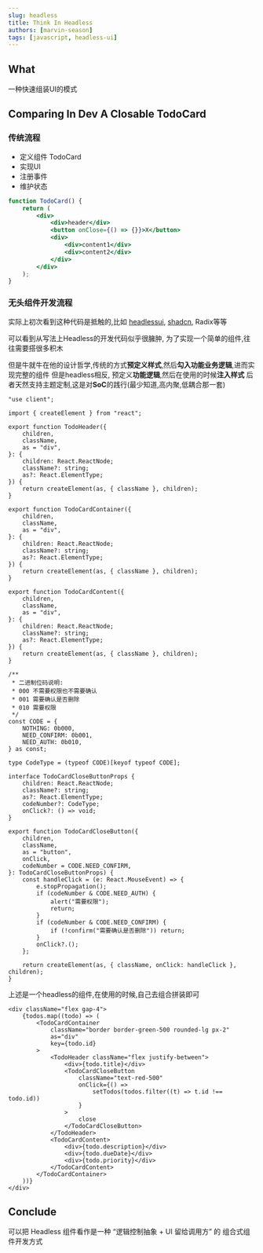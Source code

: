```yaml
---
slug: headless
title: Think In Headless
authors: [marvin-season]
tags: [javascript, headless-ui]
---
```


## What

一种快速组装UI的模式

## Comparing In Dev A Closable TodoCard

### 传统流程

- 定义组件 TodoCard
- 实现UI
- 注册事件
- 维护状态

```jsx
function TodoCard() {
    return (
        <div>
            <div>header</div>
            <button onClose={() => {}}>X</button>
            <div>
                <div>content1</div>
                <div>content2</div>
            </div>
        </div>
    );
}
```

### 无头组件开发流程

实际上初次看到这种代码是抵触的,比如
[headlessui](https://headlessui.com/react/menu), [shadcn](https://ui.shadcn.com/docs/components/accordion), Radix等等

可以看到从写法上Headless的开发代码似乎很臃肿,
为了实现一个简单的组件,往往需要搭很多积木

但是牛就牛在他的设计哲学,传统的方式**预定义样式**,然后**勾入功能业务逻辑**,进而实现完整的组件
但是headless相反, 预定义**功能逻辑**,然后在使用的时候**注入样式**
后者天然支持主题定制,这是对**SoC**的践行(最少知道,高内聚,低耦合那一套)

```tsx
"use client";

import { createElement } from "react";

export function TodoHeader({
    children,
    className,
    as = "div",
}: {
    children: React.ReactNode;
    className?: string;
    as?: React.ElementType;
}) {
    return createElement(as, { className }, children);
}

export function TodoCardContainer({
    children,
    className,
    as = "div",
}: {
    children: React.ReactNode;
    className?: string;
    as?: React.ElementType;
}) {
    return createElement(as, { className }, children);
}

export function TodoCardContent({
    children,
    className,
    as = "div",
}: {
    children: React.ReactNode;
    className?: string;
    as?: React.ElementType;
}) {
    return createElement(as, { className }, children);
}

/**
 * 二进制位码说明:
 * 000 不需要权限也不需要确认
 * 001 需要确认是否删除
 * 010 需要权限
 */
const CODE = {
    NOTHING: 0b000,
    NEED_CONFIRM: 0b001,
    NEED_AUTH: 0b010,
} as const;

type CodeType = (typeof CODE)[keyof typeof CODE];

interface TodoCardCloseButtonProps {
    children: React.ReactNode;
    className?: string;
    as?: React.ElementType;
    codeNumber?: CodeType;
    onClick?: () => void;
}

export function TodoCardCloseButton({
    children,
    className,
    as = "button",
    onClick,
    codeNumber = CODE.NEED_CONFIRM,
}: TodoCardCloseButtonProps) {
    const handleClick = (e: React.MouseEvent) => {
        e.stopPropagation();
        if (codeNumber & CODE.NEED_AUTH) {
            alert("需要权限");
            return;
        }
        if (codeNumber & CODE.NEED_CONFIRM) {
            if (!confirm("需要确认是否删除")) return;
        }
        onClick?.();
    };

    return createElement(as, { className, onClick: handleClick }, children);
}
```

上述是一个headless的组件,在使用的时候,自己去组合拼装即可

```tsx
<div className="flex gap-4">
    {todos.map((todo) => (
        <TodoCardContainer
            className="border border-green-500 rounded-lg px-2"
            as="div"
            key={todo.id}
        >
            <TodoHeader className="flex justify-between">
                <div>{todo.title}</div>
                <TodoCardCloseButton
                    className="text-red-500"
                    onClick={() =>
                        setTodos(todos.filter((t) => t.id !== todo.id))
                    }
                >
                    close
                </TodoCardCloseButton>
            </TodoHeader>
            <TodoCardContent>
                <div>{todo.description}</div>
                <div>{todo.dueDate}</div>
                <div>{todo.priority}</div>
            </TodoCardContent>
        </TodoCardContainer>
    ))}
</div>
```

## Conclude

可以把 Headless 组件看作是一种 “逻辑控制抽象 + UI 留给调用方” 的 组合式组件开发方式
